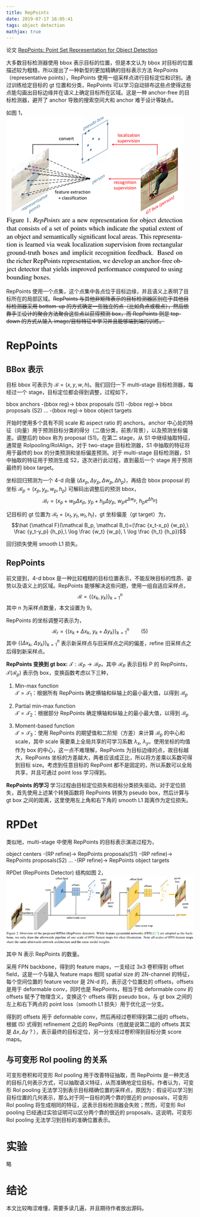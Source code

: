 ```yaml
---
title: RepPoints
date: 2019-07-17 16:05:41
tags: object detection
mathjax: true
---
```

论文 [RepPoints: Point Set Representation for Object Detection](https://arxiv.org/abs/1904.11490)

大多数目标检测器使用 bbox 表示目标的位置，但是本文认为 bbox 对目标的位置描述较为粗糙，所以提出了一种新型的更加精确的目标表示方法 RepPoints（representative points），RepPoints 使用一组采样点进行目标定位和识别。通过训练给定目标的 gt 位置和分类，RepPoints 可以学习自动排布这些点使得这些点能勾画出目标边缘并在语义上确定目标所在区域。这是一种 anchor-free 的目标检测器，避开了 anchor 导致的搜索空间大和 anchor 难于设计等缺点。

如图 1，
![](/images/RepPoints_fig1.png)

RepPoints 使用一个点集，这个点集中各点位于目标边缘，并且语义上表明了目标所在的局部区域。~~RepPoints 与其他非矩阵表示的目标检测器区别在于其他目标检测器采用 bottom-up 的方式确定一些独立的点（比如角点或极点），然后依靠手工设计的聚合方法聚合这些点以获得预测 box，而 RepPoints 则是 top-down 的方式从输入 image/目标特征中学习并且能够端到端的训练。~~

# RepPoints
## BBox 表示
目标 bbox 可表示为 $\mathcal B=(x,y,w,h)$。我们回归一下 multi-stage 目标检测器，每经过一个 stage，目标定位都会得到调整，过程如下，

bbox anchors -(bbox reg)->  bbox proposals (S1)
             -(bbox reg)->  bbox proposals (S2)
             ...
             -(bbox reg)->  bbox object targets

开始时使用多个具有不同 scale 和 aspect ratio 的 anchors。anchor 中心处的特征（向量）用于预测目标分类的得分（二值分类，前景/背景），以及预测坐标偏差。调整后的 bbox 称为 proposal (S1)。在第二 stage，从 S1 中继续抽取特征，通常是 RoIpooling/RoIAlign，对于 two-stage 目标检测器，S1 中抽取的特征将用于最终的 box 的分类预测和坐标偏差预测。对于 multi-stage 目标检测器，S1 中抽取的特征用于预测生成 S2，逐次进行此过程，直到最后一个 stage 用于预测最终的 bbox target。

坐标回归预测为一个 4-d 向量 $(\Delta x_p, \Delta y_p, \Delta w_p, \Delta h_p)$，再结合 bbox proposal 的坐标 $\mathcal B_p=(x_p,y_p,w_p,h_p)$ 可解码出调整后的预测 bbox，
$$\mathcal B_r=(x_p+w_p \Delta x_p, \ y_p+h_p\Delta y_p, \ w_p e^{\Delta w_p}, \ h_p e^{\Delta h_p})$$

记目标的 gt 位置为 $\mathcal B_t=(x_t,y_t,w_t,h_t)$，gt 坐标偏差（gt target）为，
$$\hat {\mathcal F}(\mathcal B_p, \mathcal B_t)=(\frac {x_t-x_p} {w_p},\ \frac {y_t-y_p} {h_p},\ \log \frac {w_t} {w_p}, \ \log \frac {h_t} {h_p})$$

回归损失使用 smooth L1 损失。

## RepPoints
前文提到，4-d bbox 是一种比较粗糙的目标位置表示，不能反映目标的性质、姿势以及语义上的区域。RepPoints 能够解决这些问题，使用一组自适应采样点，
$$\mathcal R = \{(x_k,y_k)\}_{k=1}^n$$
其中 n 为采样点数量，本文设置为 9。

RepPoints 的坐标调整可表示为，
$$\mathcal R_r = \{(x_k+\Delta x_k,\ y_k+\Delta y_k)\}_{k=1}^n \qquad (5)$$
其中 $\{(\Delta x_k,\ \Delta y_k)\}_{k=1}^n$ 表示新采样点与旧采样点之间的偏差，refine 旧采样点之后得到新采样点。

__RepPoints 变换到 gt box:__ $\mathcal {T: R}_P \rightarrow \mathcal B_P$，其中 $\mathcal R_P$ 表示目标 P 的 RepPoints，$\mathcal T(\mathcal R_p)$ 表示伪 box，变换函数考虑以下三种，
1. Min-max function  
   $\mathcal {T=T_1}$：根据所有 RepPoints 确定横轴和纵轴上的最小最大值，以得到 $\mathcal B_p$

2. Partial min-max function  
   $\mathcal {T=T_2}$：根据部分 RepPoints 确定横轴和纵轴上的最小最大值，以得到 $\mathcal B_p$

3. Moment-based function  
   $\mathcal {T=T_3}$：使用 RepPoints 的期望值和二阶矩（方差）来计算 $\mathcal B_p$ 的中心和 scale，其中 scale 需要乘上全局共享的可学习系数 $\lambda_x, \ \lambda_y$。使用坐标的均值作为 box 的中心，这一点不难理解，RepPoints 为目标边缘的点，故目标越大，RepPoints 坐标的方差越大，两者应该成正比，所以将方差乘以系数可得到目标 size。考虑到任意目标的 RepPoint 都不是固定的，所以系数可以全局共享，并且可通过 point loss 学习得到。

__RepPoints 的学习__ 学习过程由目标定位损失和目标分类损失驱动。对于定位损失，首先使用上述某个转换函数将 RepPoints 转换为 pseudo box，然后计算与 gt box 之间的距离，这里使用左上角和右下角的 smooth L1 距离作为定位损失。

# RPDet
类似地，multi-stage 中使用 RepPoints 的目标表示演进过程为，

object centers -(RP refine)-> RepPoints proposals(S1) -(RP refine)-> RepPoints proposals(S2) ... -(RP refine)-> RepPoints object targets

RPDet (RepPoints Detector) 结构如图 2，
![](/images/RepPoints_fig2.png)

其中 N 表示 RepPoints 的数量。

采用 FPN backbone，得到的 feature maps，一支经过 3x3 卷积得到 offset field，这是一个与输入 feature maps 相同 spatial size 的 2N-channel 的特征，每个空间位置的 feature vector 是 2N-d 的，表示这个位置处的 offsets，offsets 是用于 deformable conv，同时也是 RepPoints，相当于给 deformable conv 的 offsets 赋予了物理含义，变换这个 offsets 得到 pseudo box，与 gt box 之间的左上和右下两点的 point loss（smooth L1 损失）用于优化这一分支。

得到的 offsets 用于 deformable conv，然后再经过卷积得到第二组的 offsets，根据 (5) 式得到 refinement 之后的 RepPoints（也就是说第二组的 offsets 其实是 $\Delta x, \Delta y$？），表示最终的目标定位，另一分支经过卷积得到目标分类 score maps。

## 与可变形 RoI pooling 的关系
可变形卷积和可变形 RoI pooling 用于改善特征抽取，而 RepPoints 是一种灵活的目标几何表示方式，可以抽取语义特征，从而准确地定位目标。作者认为，可变形 RoI pooling 无法学习到表示目标精确位置的采样点，原因为：假设可以学习到目标位置的几何表示，那么对于同一目标的两个靠的很近的 proposals，可变形 RoI pooling 将生成相同的特征，这表示目标检测器会失败；然而，可变形 RoI pooling 已经通过实验证明可以区分两个靠的很近的 proposals，这说明，可变形 RoI pooling 无法学习到目标的准确位置表示。

# 实验
略

# 结论
本文比较晦涩难懂，需要多读几遍，并且期待作者放出源码。